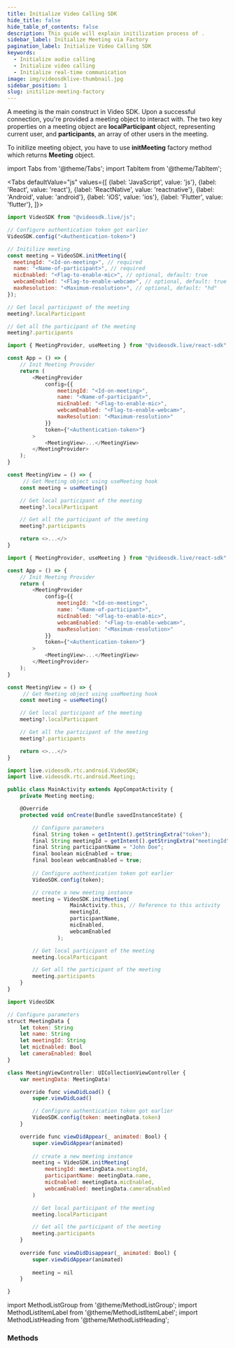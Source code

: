 ```yaml
---
title: Initialize Video Calling SDK
hide_title: false
hide_table_of_contents: false
description: This guide will explain initilization process of .
sidebar_label: Initialize Meeting via Factory 
pagination_label: Initialize Video Calling SDK
keywords:
  - Initialize audio calling
  - Initialize video calling
  - Initialize real-time communication
image: img/videosdklive-thumbnail.jpg
sidebar_position: 1
slug: initilize-meeting-factory
---
```


A meeting is the main construct in Video SDK. Upon a successful connection, you're provided a meeting object to interact with. The two key properties on a meeting object are **localParticipant** object, representing current user, and **participants**, an array of other users in the meeting. 

To initilize meeting object, you have to use **initMeeting** factory method which returns **Meeting** object.

import Tabs from '@theme/Tabs';
import TabItem from '@theme/TabItem';

<Tabs
defaultValue="js"
values={[
{label: 'JavaScript', value: 'js'},
{label: 'React', value: 'react'},
{label: 'ReactNative', value: 'reactnative'},
{label: 'Android', value: 'android'},
{label: 'iOS', value: 'ios'},
{label: 'Flutter', value: 'flutter'},
]}>
<TabItem value="js">

```js
import VideoSDK from "@videosdk.live/js";

// Configure authentication token got earlier
VideoSDK.config("<Authentication-token>")

// Initilize meeting
const meeting = VideoSDK.initMeeting({
  meetingId: "<Id-on-meeting>", // required
  name: "<Name-of-participant>", // required
  micEnabled: "<Flag-to-enable-mic>", // optional, default: true
  webcamEnabled: "<Flag-to-enable-webcam>", // optional, default: true
  maxResolution: "<Maximum-resolution>", // optional, default: "hd"
});

// Get local participant of the meeting 
meeting?.localParticipant 

// Get all the participant of the meeting 
meeting?.participants 
```

</TabItem>
<TabItem value="react">

```js
import { MeetingProvider, useMeeting } from "@videosdk.live/react-sdk";

const App = () => {
    // Init Meeting Provider
    return (
        <MeetingProvider
            config={{
                meetingId: "<Id-on-meeting>",
                name: "<Name-of-participant>",
                micEnabled: "<Flag-to-enable-mic>",
                webcamEnabled: "<Flag-to-enable-webcam>",
                maxResolution: "<Maximum-resolution>"
            }}
            token={"<Authentication-token>"}
        >
            <MeetingView>...</MeetingView>
        </MeetingProvider>
    );
}

const MeetingView = () => {
     // Get Meeting object using useMeeting hook
    const meeting = useMeeting()

    // Get local participant of the meeting 
    meeting?.localParticipant 

    // Get all the participant of the meeting 
    meeting?.participants 

    return <>...</>
}

```

</TabItem>
<TabItem value="reactnative">

```js
import { MeetingProvider, useMeeting } from "@videosdk.live/react-sdk";

const App = () => {
    // Init Meeting Provider
    return (
        <MeetingProvider
            config={{
                meetingId: "<Id-on-meeting>",
                name: "<Name-of-participant>",
                micEnabled: "<Flag-to-enable-mic>",
                webcamEnabled: "<Flag-to-enable-webcam>",
                maxResolution: "<Maximum-resolution>"
            }}
            token={"<Authentication-token>"}
        >
            <MeetingView>...</MeetingView>
        </MeetingProvider>
    );
}

const MeetingView = () => {
     // Get Meeting object using useMeeting hook
    const meeting = useMeeting()

    // Get local participant of the meeting 
    meeting?.localParticipant 

    // Get all the participant of the meeting 
    meeting?.participants 

    return <>...</>
}

```

</TabItem>
<TabItem value="android">

```js
import live.videosdk.rtc.android.VideoSDK;
import live.videosdk.rtc.android.Meeting;

public class MainActivity extends AppCompatActivity {
    private Meeting meeting;

    @Override
    protected void onCreate(Bundle savedInstanceState) {

        // Configure parameters
        final String token = getIntent().getStringExtra("token");
        final String meetingId = getIntent().getStringExtra("meetingId");
        final String participantName = "John Doe";
        final boolean micEnabled = true;
        final boolean webcamEnabled = true;
        
        // Configure authentication token got earlier
        VideoSDK.config(token);

        // create a new meeting instance
        meeting = VideoSDK.initMeeting(
                    MainActivity.this, // Reference to this activity
                    meetingId, 
                    participantName,
                    micEnabled, 
                    webcamEnabled
                );

        // Get local participant of the meeting 
        meeting.localParticipant 

        // Get all the participant of the meeting 
        meeting.participants 
    }
}

```

</TabItem>
<TabItem value="ios">

```js
import VideoSDK

// Configure parameters
struct MeetingData {
    let token: String
    let name: String
    let meetingId: String
    let micEnabled: Bool
    let cameraEnabled: Bool
}

class MeetingViewController: UICollectionViewController {
    var meetingData: MeetingData!

    override func viewDidLoad() {
        super.viewDidLoad()

        // Configure authentication token got earlier
        VideoSDK.config(token: meetingData.token)
    }

    override func viewDidAppear(_ animated: Bool) {
        super.viewDidAppear(animated)
        
        // create a new meeting instance
        meeting = VideoSDK.initMeeting(
            meetingId: meetingData.meetingId,
            participantName: meetingData.name,
            micEnabled: meetingData.micEnabled,
            webcamEnabled: meetingData.cameraEnabled
        )

        // Get local participant of the meeting 
        meeting.localParticipant 

        // Get all the participant of the meeting 
        meeting.participants 
    }
    
    override func viewDidDisappear(_ animated: Bool) {
        super.viewDidAppear(animated)
        
        meeting = nil
    }

}
```

</TabItem>
</Tabs>


import MethodListGroup from '@theme/MethodListGroup';
import MethodListItemLabel from '@theme/MethodListItemLabel';
import MethodListHeading from '@theme/MethodListHeading';


### Methods

<MethodListGroup>
  <MethodListItemLabel name="config()" description="Method to configure authentication token in SDK. It established connection between client and server"   >
    <MethodListGroup>
      <MethodListHeading heading="parameters" />
      <MethodListItemLabel name="token" type={"String"} option="required" description="Authentication token generated earlier" />
    </MethodListGroup>
  </MethodListItemLabel>
</MethodListGroup>

<MethodListGroup>
  <MethodListItemLabel name="initMeeting()"  description="Factory method to initialize Meeting object" >
    <MethodListGroup>
      <MethodListHeading heading="parameters" />
      <MethodListItemLabel name="meetingId"  type={"String"} option="required" description="meetingId generated using API" />
      <MethodListItemLabel name="name"  type={"String"}  option="required" description="name of the participant" />
      <MethodListItemLabel name="micEnabled"  type={"Boolean"}  option="optional" defaultValue="true"  description="Flag to enable and disable mic" />
      <MethodListItemLabel name="webcamEnabled"  type={"Boolean"} option="optional" defaultValue="true"  description="Flag to enable and disable camera" />
      <MethodListItemLabel name="maxResolution"  type={"String"} option="optional" defaultValue="hd"  description="Maximum resoultion a particular participant should have" />
    </MethodListGroup>
  </MethodListItemLabel>
</MethodListGroup>